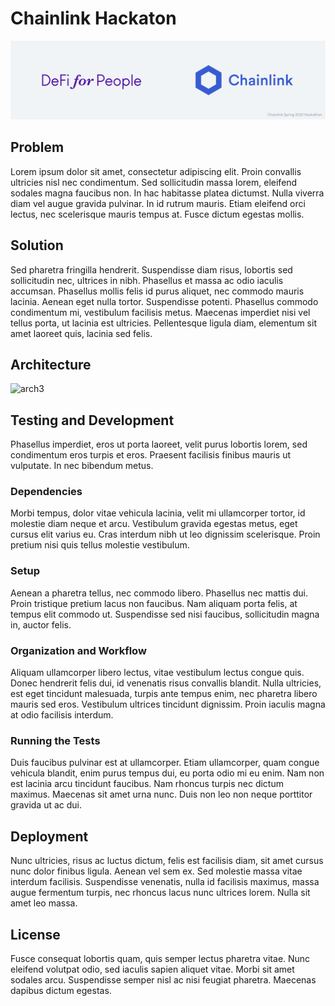 # Chainlink Hackaton

![banner](./assets/banner.png)

## Problem

Lorem ipsum dolor sit amet, consectetur adipiscing elit. Proin convallis ultricies nisl nec condimentum. Sed sollicitudin massa lorem, eleifend sodales magna faucibus non. In hac habitasse platea dictumst. Nulla viverra diam vel augue gravida pulvinar. In id rutrum mauris. Etiam eleifend orci lectus, nec scelerisque mauris tempus at. Fusce dictum egestas mollis. 

## Solution

Sed pharetra fringilla hendrerit. Suspendisse diam risus, lobortis sed sollicitudin nec, ultrices in nibh. Phasellus et massa ac odio iaculis accumsan. Phasellus mollis felis id purus aliquet, nec commodo mauris lacinia. Aenean eget nulla tortor. Suspendisse potenti. Phasellus commodo condimentum mi, vestibulum facilisis metus. Maecenas imperdiet nisi vel tellus porta, ut lacinia est ultricies. Pellentesque ligula diam, elementum sit amet laoreet quis, lacinia sed felis.

## Architecture

![arch3](https://user-images.githubusercontent.com/8485620/167255003-e8860a55-2943-4da0-97fc-851758617f3a.png)

## Testing and Development

Phasellus imperdiet, eros ut porta laoreet, velit purus lobortis lorem, sed condimentum eros turpis et eros. Praesent facilisis finibus mauris ut vulputate. In nec bibendum metus. 

### Dependencies

Morbi tempus, dolor vitae vehicula lacinia, velit mi ullamcorper tortor, id molestie diam neque et arcu. Vestibulum gravida egestas metus, eget cursus elit varius eu. Cras interdum nibh ut leo dignissim scelerisque. Proin pretium nisi quis tellus molestie vestibulum.

### Setup

Aenean a pharetra tellus, nec commodo libero. Phasellus nec mattis dui. Proin tristique pretium lacus non faucibus. Nam aliquam porta felis, at tempus elit commodo ut. Suspendisse sed nisi faucibus, sollicitudin magna in, auctor felis.

### Organization and Workflow

Aliquam ullamcorper libero lectus, vitae vestibulum lectus congue quis. Donec hendrerit felis dui, id venenatis risus convallis blandit. Nulla ultricies, est eget tincidunt malesuada, turpis ante tempus enim, nec pharetra libero mauris sed eros. Vestibulum ultrices tincidunt dignissim. Proin iaculis magna at odio facilisis interdum.

### Running the Tests

Duis faucibus pulvinar est at ullamcorper. Etiam ullamcorper, quam congue vehicula blandit, enim purus tempus dui, eu porta odio mi eu enim. Nam non est lacinia arcu tincidunt faucibus. Nam rhoncus turpis nec dictum maximus. Maecenas sit amet urna nunc. Duis non leo non neque porttitor gravida ut ac dui.

## Deployment

Nunc ultricies, risus ac luctus dictum, felis est facilisis diam, sit amet cursus nunc dolor finibus ligula. Aenean vel sem ex. Sed molestie massa vitae interdum facilisis. Suspendisse venenatis, nulla id facilisis maximus, massa augue fermentum turpis, nec rhoncus lacus nunc ultrices lorem. Nulla sit amet leo massa. 

## License

Fusce consequat lobortis quam, quis semper lectus pharetra vitae. Nunc eleifend volutpat odio, sed iaculis sapien aliquet vitae. Morbi sit amet sodales arcu. Suspendisse semper nisl ac nisi feugiat pharetra. Maecenas dapibus dictum egestas. 

